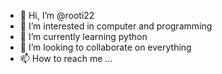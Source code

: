 - 👋 Hi, I’m @rooti22
- 👀 I’m interested in computer and programming
- 🌱 I’m currently learning python
- 💞️ I’m looking to collaborate on everything
- 📫 How to reach me ...

<!---
rooti22/rooti22 is a ✨ special ✨ repository because its `README.md` (this file) appears on your GitHub profile.
You can click the Preview link to take a look at your changes.
--->
